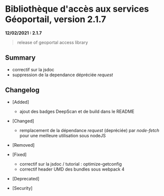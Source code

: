 # Bibliothèque d'accès aux services Géoportail, version 2.1.7

**12/02/2021 : 2.1.7** 

> release of geoportal access library

## Summary

* correctif sur la jsdoc
* suppression de la dependance dépréciée *request*
 
## Changelog

* [Added]

    - ajout des badges DeepScan et de build dans le README

* [Changed]

    - remplacement de la dépendance *request* (depréciée) par *node-fetch* pour une meilleure utilisation sous nodeJS

* [Removed]

* [Fixed]

    - correctif sur la jsdoc / tutorial : optimize-getconfig
    - correctif header UMD des bundles sous webpack 4
  
* [Deprecated]

* [Security]

